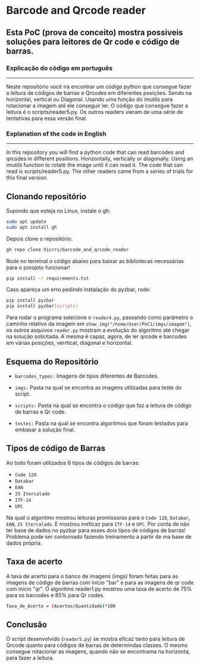 # Barcode and Qrcode reader

## Esta PoC (prova de conceito) mostra possiveis soluções para leitores de Qr code e código de barras.

### Explicação do código em português

---

Neste repositório você irá encontrar um código python que consegue fazer a leitura de códigos de barras e Qrcodes em diferentes posições. Sendo na horizontal, vertical ou Diagonal. Usando uma função do imutils para rotacionar a imagem até ele conseguir ler. O código que consegue fazer a leitura é o scripts/reader5.py. Os outros readers vieram de uma série de tentativas para essa versão final.

### Explanation of the code in English

---

In this repository you will find a python code that can read barcodes and qrcodes in different positions. Horizontally, vertically or diagonally. Using an imutils function to rotate the image until it can read it. The code that can read is scripts/reader5.py. The other readers came from a series of trials for this final version.



## Clonando repositório
Supondo que esteja no Linux, instale o gh:

```bash
sudo apt update
sudo apt install gh
```

Depois clone o repositório:


```bash
gh repo clone Vicrrs/barcode_and_qrcode_reader
```
Rode no terminal o código abaixo para baixar as bibliotecas necessárias para o porojeto funcionar!

```bash
pip install -r requirements.txt
```
Caso apareça um erro pedindo instalação do pyzbar, rode:
```bash
pip install pyzbar
pip install pyzbar[scripts]
```

Para rodar o programa selecione o `reader4.py`, passando como parâmetro o caminho relativo da imagem em `show_img("/home/User/PoC1/imgs/imagem")`, os outros asquivos `reader.py` mostram a evolução do algoritmo até chegar na solução solicitada.
A mesma é capaz, agora, de ler qrcode e barcodes em várias posições, verrtical, diagonal e horizontal.

## Esquema do Repositório

* `barcodes_types:` Imagens de tipos diferentes de Barcodes.

* `imgs:` Pasta na qual se encontra as imagens utilizadas para teste do script.

* `scripts:` Pasta na qual se encontra o código que faz a leitura de código de barras e Qr code.

* `testes:` Pasta na qual se encontra algoritmos que foram testados para embasar a solução final.

## Tipos de código de Barras
Ao todo foram utilizados 6 tipos de códigos de barras:

* `Code 128`
* `Databar`
* `EAN`
* `25 Itercalado`
* `ITF-14`
* `UPC`

Na qual o algoritmo mostrou leituras promissoras para o `Code 128`,  `Databar`,  `EAN`,  `25 Itercalado`. E mostrou ineficaz para `ITF-14`  e  `UPC`. Por conta de não ter base de dados no pyzbar para esses dois tipos de códigos de barras! Problema pode ser contornado fazendo treinamento a partir de ma base de dados própria.

## Taxa de acerto

A taxa de acerto para o banco de imagens (imgs) foram feitas para as imagens de código de barras com início "bar" e para as imagens de qr code com início "qr". O algoritmo reader1.py mostrou uma taxa de acerto de 75% para os barcodes e 85% para Qr codes.

```bash
Taxa_de_Acerto = (Acertos/Quantidade)*100
```
## Conclusão

O script desenvolvido (`reader5.py`) se mostra eficaz tanto para leitura de Qrcode quanto para códigos de barras de determindas classes. O mesmo consegue rotacionar as imagens, quando não se encontrama na horizonta, para fazer a leitura. 
